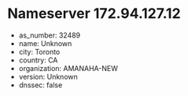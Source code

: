 # Nameserver 172.94.127.12

* as_number: 32489
* name: Unknown
* city: Toronto
* country: CA
* organization: AMANAHA-NEW
* version: Unknown
* dnssec: false
